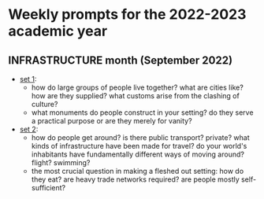 # Weekly prompts for the 2022-2023 academic year
## INFRASTRUCTURE month (September 2022)
- [set 1](https://discord.com/channels/965318441089237033/1021126211059077261):
  - how do large groups of people live together? what are cities like? how are they supplied? what customs arise from the clashing of culture?
  - what monuments do people construct in your setting? do they serve a practical purpose or are they merely for vanity?
- [set 2](https://discord.com/channels/965318441089237033/1023207959607652532):
  - how do people get around? is there public transport? private? what kinds of infrastructure have been made for travel? do your world's inhabitants have fundamentally different ways of moving around? flight? swimming?
  - the most crucial question in making a fleshed out setting: how do they eat? are heavy trade networks required? are people mostly self-sufficient?
